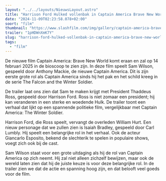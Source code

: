 ```yaml
---
layout: "../../layouts/NieuwsLayout.astro"
title: "Harrison Ford Hulked vollenbak in Captain America Brave New World"
date: "2024-11-09T02:23:58.078+02:00"
soort: "film"
thumbnail: "https://www.slashfilm.com/img/gallery/captain-america-brave-new-world-trailer-shell/l-intro-1731188359.jpg"
trailer: "1pHDWnXmK7Y"
slug: "harrison-ford-hulked-vollenbak-in-captain-america-brave-new-world"
tags:
  - "film"
---
```


De nieuwe film Captain America: Brave New World komt eraan en zal op 14 februari
2025 in de bioscoop te zien zijn. In deze film speelt Sam Wilson, gespeeld door
Anthony Mackie, de nieuwe Captain America. Dit is zijn eerste grote rol als
Captain America sinds hij het pak en het schild kreeg in de serie The Falcon and
the Winter Soldier.

De trailer laat ons zien dat Sam te maken krijgt met President Thaddeus Ross,
gespeeld door Harrison Ford. Ross is niet zomaar een president; hij kan
veranderen in een sterke en woedende Hulk. De trailer toont een verhaal dat
lijkt op een spannende politieke film, vergelijkbaar met Captain America: The
Winter Soldier.

Harrison Ford, die Ross speelt, vervangt de overleden William Hurt. Een nieuw
personage dat we zullen zien is Isaiah Bradley, gespeeld door Carl Lumbly. Hij
speelt een belangrijke rol in het verhaal. Ook de acteur Giancarlo Esposito,
bekend de slechterik te spelen in populaire shows, voegt zich ook bij de cast.

Sam Wilson staat voor een grote uitdaging als hij de rol van Captain America op
zich neemt. Hij zal niet alleen zichzelf bewijzen, maar ook de wereld laten zien
dat hij de juiste keuze is voor deze belangrijke rol. In de trailer zien we dat
de actie en spanning hoog zijn, en dat belooft veel goeds voor de film.
